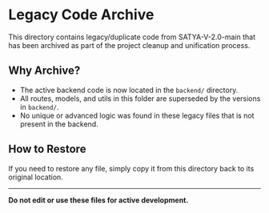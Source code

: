 # Legacy Code Archive

This directory contains legacy/duplicate code from SATYA-V-2.0-main that has been archived as part of the project cleanup and unification process.

## Why Archive?
- The active backend code is now located in the `backend/` directory.
- All routes, models, and utils in this folder are superseded by the versions in `backend/`.
- No unique or advanced logic was found in these legacy files that is not present in the backend.

## How to Restore
If you need to restore any file, simply copy it from this directory back to its original location.

---
**Do not edit or use these files for active development.** 